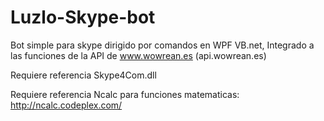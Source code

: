 # Luzlo-Skype-bot
Bot simple para skype dirigido por comandos en WPF VB.net, Integrado a las funciones de la API de www.wowrean.es (api.wowrean.es)

Requiere referencia Skype4Com.dll

Requiere referencia Ncalc para funciones matematicas: http://ncalc.codeplex.com/

